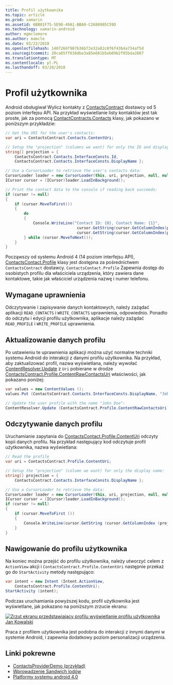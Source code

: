 ```yaml
---
title: Profil użytkownika
ms.topic: article
ms.prod: xamarin
ms.assetid: 6BB01F75-5E98-49A1-BBA0-C2680905C59D
ms.technology: xamarin-android
author: mgmclemore
ms.author: mamcle
ms.date: 03/22/2018
ms.openlocfilehash: 1407266f987b36b72e32a82c8f6f43b4a734af5d
ms.sourcegitcommit: 20ca85ff638dbe3a85e601b5eb09b2f95bda2807
ms.translationtype: MT
ms.contentlocale: pl-PL
ms.lasthandoff: 03/28/2018
---
```

# <a name="user-profile"></a>Profil użytkownika

Android obsługiwał Wylicz kontakty z [ContactsContract](https://developer.xamarin.com/api/type/Android.Provider.ContactsContract/) dostawcy od 5 poziom interfejsu API. Na przykład wyświetlanie listy kontaktów jest tak proste, jak za pomocą [ContactContracts.Contacts](https://developer.xamarin.com/api/type/Android.Provider.ContactsContract+Contacts/) klasy, jak pokazano w poniższym przykładzie:

```csharp
// Get the URI for the user's contacts:
var uri = ContactsContract.Contacts.ContentUri;

// Setup the "projection" (columns we want) for only the ID and display name:
string[] projection = {
    ContactsContract.Contacts.InterfaceConsts.Id, 
    ContactsContract.Contacts.InterfaceConsts.DisplayName };

// Use a CursorLoader to retrieve the user's contacts data:
CursorLoader loader = new CursorLoader(this, uri, projection, null, null, null);
ICursor cursor = (ICursor)loader.LoadInBackground();

// Print the contact data to the console if reading back succeeds:
if (cursor != null)
{
    if (cursor.MoveToFirst())
    {
        do
        {
            Console.WriteLine("Contact ID: {0}, Contact Name: {1}",
                               cursor.GetString(cursor.GetColumnIndex(projection[0])),
                               cursor.GetString(cursor.GetColumnIndex(projection[1])));
        } while (cursor.MoveToNext());
    }
}
```

Począwszy od systemu Android 4 (14 poziom interfejsu API), [ContactsContact.Profile](https://developer.xamarin.com/api/type/Android.Provider.ContactsContract+Profile/) klasy jest dostępna za pośrednictwem `ContactsContract` dostawcy. `ContactsContact.Profile` Zapewnia dostęp do osobistych profilu dla właściciela urządzenia, który zawiera dane kontaktowe, takie jak właściciel urządzenia nazwę i numer telefonu.


## <a name="required-permissions"></a>Wymagane uprawnienia

Odczytywanie i zapisywanie danych kontaktowych, należy zażądać aplikacji `READ_CONTACTS` i `WRITE_CONTACTS` uprawnienia, odpowiednio.
Ponadto do odczytu i edycji profilu użytkownika, aplikacje należy zażądać `READ_PROFILE` i `WRITE_PROFILE` uprawnienia.


## <a name="updating-profile-data"></a>Aktualizowanie danych profilu

Po ustawieniu te uprawnienia aplikacji można użyć normalne techniki systemu Android do interakcji z danymi profilu użytkownika. Na przykład, aby zaktualizować profil, nazwa wyświetlana, należy wywołać [ContentResolver.Update](https://developer.xamarin.com/api/member/Android.Content.ContentResolver.Update) z `Uri` pobierane w drodze [ContactsContract.Profile.ContentRawContactsUri](https://developer.xamarin.com/api/property/Android.Provider.ContactsContract+Profile.ContentRawContactsUri/) właściwości, jak pokazano poniżej:

```csharp
var values = new ContentValues ();
values.Put (ContactsContract.Contacts.InterfaceConsts.DisplayName, "John Doe");

// Update the user profile with the name "John Doe":
ContentResolver.Update (ContactsContract.Profile.ContentRawContactsUri, values, null, null);
```

## <a name="reading-profile-data"></a>Odczytywanie danych profilu

Uruchamianie zapytania do [ContactsContact.Profile.ContentUri](https://developer.xamarin.com/api/property/Android.Provider.ContactsContract+Profile.ContentUri/) odczyty kopii danych profilu. Na przykład następujący kod odczytuje profil użytkownika, nazwa wyświetlana:

```csharp
// Read the profile
var uri = ContactsContract.Profile.ContentUri;

// Setup the "projection" (column we want) for only the display name:
string[] projection = {
    ContactsContract.Contacts.InterfaceConsts.DisplayName };

// Use a CursorLoader to retrieve the data:
CursorLoader loader = new CursorLoader(this, uri, projection, null, null, null);
ICursor cursor = (ICursor)loader.LoadInBackground();
if (cursor != null)
{
    if (cursor.MoveToFirst ())
    {
        Console.WriteLine(cursor.GetString (cursor.GetColumnIndex (projection [0])));
    }
}
```

## <a name="navigating-to-the-user-profile"></a>Nawigowanie do profilu użytkownika

Na koniec można przejść do profilu użytkownika, należy utworzyć celem z `ActionView` akcji i `ContactsContract.Profile.ContentUri` następnie przekaż go do `StartActivity` metody następująco:

```csharp
var intent = new Intent (Intent.ActionView,
    ContactsContract.Profile.ContentUri);           
StartActivity (intent);
```

Podczas uruchamiania powyższej kodu, profil użytkownika jest wyświetlane, jak pokazano na poniższym zrzucie ekranu:

[![Zrzut ekranu przedstawiający profilu wyświetlanie profilu użytkownika Jan Kowalski](user-profile-images/01-profile-screen-sml.png)](user-profile-images/01-profile-screen.png#lightbox)

Praca z profilem użytkownika jest podobna do interakcji z innymi danymi w systemie Android, i zapewnia dodatkowy poziom personalizacji urządzenia.



## <a name="related-links"></a>Linki pokrewne

- [ContactsProviderDemo (przykład)](https://developer.xamarin.com/samples/monodroid/ContactsProviderDemo/)
- [Wprowadzenie Sandwich lodów](http://www.android.com/about/ice-cream-sandwich/)
- [Platformy systemu android 4.0](http://developer.android.com/sdk/android-4.0.html)
